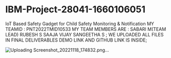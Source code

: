 # IBM-Project-28041-1660106051
IoT Based Safety Gadget for Child Safety Monitoring &amp; Notification
MY TEAMID : PNT2022TMID10533
MY TEAM MEMBERS ARE :
SABARI M(TEAM LEAD)
RUBESH S
SAAJA VIJAY
SANGEETHA S ;
 WE UPLOADED ALL FILES
 IN FINAL DELIVERABLES DEMO LINK AND GITHUB LINK IS INSIDE;

![Uploading Screenshot_20221118_174832.png…]()
